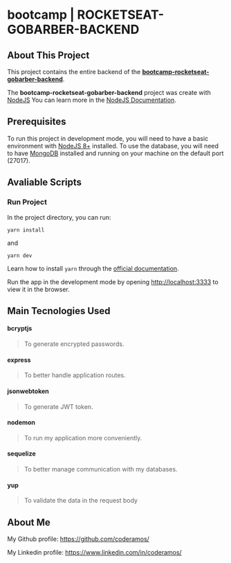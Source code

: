 # bootcamp | ROCKETSEAT-GOBARBER-BACKEND

## About This Project

This project contains the entire backend of the **[bootcamp-rocketseat-gobarber-backend](https://github.com/coderamos/bootcamp-rocketseat-gobarber-backend)**.

The **bootcamp-rocketseat-gobarber-backend** project was create with [NodeJS](https://nodejs.org/en/) You can learn more in the [NodeJS Documentation](https://nodejs.org/en/docs/).

## Prerequisites

To run this project in development mode, you will need to have a basic environment with [NodeJS 8+](https://nodejs.org/en/) installed. To use the database, you will need to have [MongoDB](https://www.mongodb.com/) installed and running on your machine on the default port (27017).

## Avaliable Scripts

### Run Project

In the project directory, you can run:

```
yarn install
```

and

```
yarn dev
```

Learn how to install `yarn` through the [official documentation](https://yarnpkg.com/pt-BR/docs/install).

Run the app in the development mode by opening [http://localhost:3333](http://localhost:3333) to view it in the browser.

## Main Tecnologies Used

<!-- #### axios

> To make queries on external API's. -->

#### bcryptjs

> To generate encrypted passwords.

<!-- #### cors

> To allow the backend application to be accessed from any address (in this case, to be accessed by the frontend). -->

<!-- #### dotenv

> To load environment variables form the `.env` file. -->

#### express

> To better handle application routes.

#### jsonwebtoken

> To generate JWT token.

<!-- #### mongodb

> To write application data. -->

<!-- #### mongoose

> To facilitate communication with the database using javascript syntax -->

#### nodemon

> To run my application more conveniently.

#### sequelize

> To better manage communication with my databases.

<!-- #### socket.io

> To communicate backend with the frontend in real-time. -->

#### yup

> To validate the data in the request body

## About Me

My Github profile: https://github.com/coderamos/

My Linkedin profile: https://www.linkedin.com/in/coderamos/

